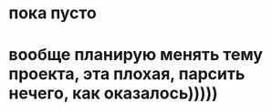 # пока пусто 
# вообще планирую менять тему проекта, эта плохая, парсить нечего, как оказалось)))))
